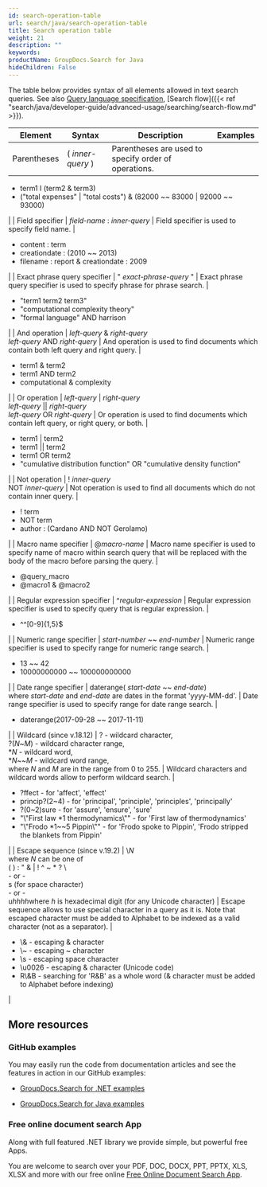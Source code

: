 ```yaml
---
id: search-operation-table
url: search/java/search-operation-table
title: Search operation table
weight: 21
description: ""
keywords: 
productName: GroupDocs.Search for Java
hideChildren: False
---
```

The table below provides syntax of all elements allowed in text search queries. See also [Query language specification](Query%2Blanguage%2Bspecification.html), [Search flow]({{< ref "search/java/developer-guide/advanced-usage/searching/search-flow.md" >}}).

| Element | Syntax | Description | Examples |
| --- | --- | --- | --- |
| Parentheses | ( *inner-query* ) | Parentheses are used to specify order of operations. | 
*   term1 I (term2 & term3)
*   ("total expenses" | "total costs") & (82000 ~~ 83000 | 92000 ~~ 93000)

 |
| Field specifier | *field-name* : *inner-query* | Field specifier is used to specify field name. | 

*   content : term
*   creationdate : (2010 ~~ 2013)
*   filename : report & creationdate : 2009

 |
| Exact phrase query specifier | " *exact-phrase-query* " | Exact phrase query specifier is used to specify phrase for phrase search. | 

*   "term1 term2 term3"
*   "computational complexity theory"
*   "formal language" AND harrison

 |
| And operation | *left-query* & *right-query*  
*left-query* AND *right-query* | And operation is used to find documents which contain both left query and right query. | 

*   term1 & term2
*   term1 AND term2
*   computational & complexity

 |
| Or operation | *left-query* | *right-query*  
*left-query* || *right-query*  
*left-query* OR *right-query* | Or operation is used to find documents which contain left query, or right query, or both. | 

*   term1 | term2
*   term1 || term2
*   term1 OR term2
*   "cumulative distribution function" OR "cumulative density function"

 |
| Not operation | ! *inner-query*  
NOT *inner-query* | Not operation is used to find all documents which do not contain inner query. | 

*   ! term
*   NOT term
*   author : (Cardano AND NOT Gerolamo)

 |
| Macro name specifier | @*macro-name* | Macro name specifier is used to specify name of macro within search query that will be replaced with the body of the macro before parsing the query. | 

*   @query\_macro
*   @macro1 & @macro2

 |
| Regular expression specifier | ^*regular-expression* | Regular expression specifier is used to specify query that is regular expression. | 

*   ^^\[0-9\]{1,5}$

 |
| Numeric range specifier | *start-number* ~~ *end-number* | Numeric range specifier is used to specify range for numeric range search. | 

*   13 ~~ 42
*   10000000000 ~~ 100000000000

 |
| Date range specifier | daterange( *start-date* ~~ *end-date*)  
where *start-date* and *end-date* are dates in the format 'yyyy-MM-dd'. | Date range specifier is used to specify range for date range search. | 

*   daterange(2017-09-28 ~~ 2017-11-11)

 |
| Wildcard (since v.18.12) | ? - wildcard character,  
?(*N*~*M*) - wildcard character range,  
\**N* - wildcard word,  
\**N*~~*M* - wildcard word range,  
where *N* and *M* are in the range from 0 to 255. | Wildcard characters and wildcard words allow to perform wildcard search. | 

*   ?ffect - for 'affect', 'effect'
*   princip?(2~4) - for 'principal', 'principle', 'principles', 'principally'
*   ?(0~2)sure - for 'assure', 'ensure', 'sure'
*   "\\"First law \*1 thermodynamics\\"" - for 'First law of thermodynamics'
*   "\\"Frodo \*1~~5 Pippin\\"" - for 'Frodo spoke to Pippin', 'Frodo stripped the blankets from Pippin'

 |
| Escape sequence (since v.19.2) | \\*N*  
where *N* can be one of  
( ) : " & | ! ^ ~ \* ? \\  
\- or -  
s (for space character)  
\- or -  
u*hhhh*where *h* is hexadecimal digit (for any Unicode character) | Escape sequence allows to use special character in a query as it is. Note that escaped character must be added to Alphabet to be indexed as a valid character (not as a separator). | 

*   \\& - escaping & character
*   \\~ - escaping ~ character
*   \\s - escaping space character
*   \\u0026 - escaping & character (Unicode code)
*   R\\&B - searching for 'R&B' as a whole word (& character must be added to Alphabet before indexing)

 |

## More resources

### GitHub examples

You may easily run the code from documentation articles and see the features in action in our GitHub examples:

*   [GroupDocs.Search for .NET examples](https://github.com/groupdocs-search/GroupDocs.Search-for-.NET)
    
*   [GroupDocs.Search for Java examples](https://github.com/groupdocs-search/GroupDocs.Search-for-Java)
    

### Free online document search App

Along with full featured .NET library we provide simple, but powerful free Apps.

You are welcome to search over your PDF, DOC, DOCX, PPT, PPTX, XLS, XLSX and more with our free online [Free Online Document Search App](https://products.groupdocs.app/search).
